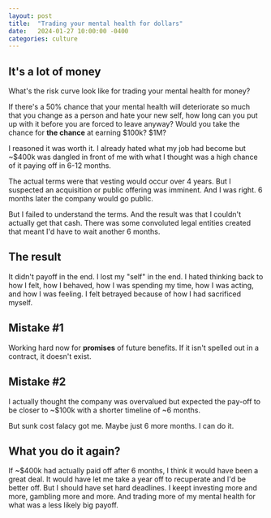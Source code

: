 ```yaml
---
layout: post
title:  "Trading your mental health for dollars"
date:   2024-01-27 10:00:00 -0400
categories: culture
---
```


## It's a lot of money

What's the risk curve look like for trading your mental health for money?

If there's a 50% chance that your mental health will deteriorate so much that you change as a person and hate your new self, how long can you put up with it before you are forced to leave anyway?  Would you take the chance for **the chance** at earning $100k? $1M?

I reasoned it was worth it.  I already hated what my job had become but ~$400k was dangled in front of me with what I thought was a high chance of it paying off in 6-12 months.

The actual terms were that vesting would occur over 4 years.  But I suspected an acquisition or public offering was imminent.  And I was right.  6 months later the company would go public.

But I failed to understand the terms.  And the result was that I couldn't actually get that cash.  There was some convoluted legal entities created that meant I'd have to wait another 6 months.

## The result

It didn't payoff in the end.  I lost my "self" in the end.  I hated thinking back to how I felt, how I behaved, how I was spending my time, how I was acting, and how I was feeling.  I felt betrayed because of how I had sacrificed myself.

## Mistake #1

Working hard now for **promises** of future benefits.  If it isn't spelled out in a contract, it doesn't exist.

## Mistake #2

I actually thought the company was overvalued but expected the pay-off to be closer to ~$100k with a shorter timeline of ~6 months.

But sunk cost falacy got me.  Maybe just 6 more months.  I can do it.

## What you do it again?

If ~$400k had actually paid off after 6 months, I think it would have been a great deal.  It would have let me take a year off to recuperate and I'd be better off.  But I should have set hard deadlines.  I keept investing more and more, gambling more and more.  And trading more of my mental health for what was a less likely big payoff.
